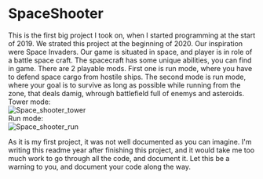 # SpaceShooter
This is the first big project I took on, when I started programming at the start of 2019. We strated this project at the beginning of 2020. Our inspiration were Space Invaders. Our game is situated in space, and player is in role of a battle space craft. The spacecraft has some unique abilities, you can find in game. There are 2 playable mods. First one is run mode, where you have to defend space cargo from hostile ships.
The second mode is run mode, where your goal is to survive as long as possible while running from the zone, that deals damig, whrough battlefield full of enemys and asteroids.
<br>
Tower mode: <br>
![Space_shooter_tower](https://user-images.githubusercontent.com/59472129/115547615-bfbc6d80-a2a6-11eb-944b-7f27c974ff69.gif)
<br>
Run mode: <br>
![Space_shooter_run](https://user-images.githubusercontent.com/59472129/115548006-3fe2d300-a2a7-11eb-8a1a-83ee838c7a4b.gif)
<br>

As it is my first project, it was not well documented as you can imagine. I'm writing this readme year after finishing this project, and it would take me too much work to go through all the code, and document it. Let this be a warning to you, and document your code along the way.

